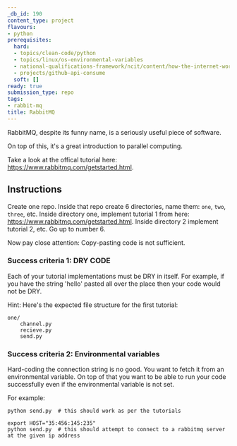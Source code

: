```yaml
---
_db_id: 190
content_type: project
flavours:
- python
prerequisites:
  hard:
  - topics/clean-code/python
  - topics/linux/os-environmental-variables
  - national-qualifications-framework/ncit/content/how-the-internet-works
  - projects/github-api-consume
  soft: []
ready: true
submission_type: repo
tags:
- rabbit-mq
title: RabbitMQ
---
```


RabbitMQ, despite its funny name, is a seriously useful piece of software.

On top of this, it's a great introduction to parallel computing.

Take a look at the offical tutorial here: https://www.rabbitmq.com/getstarted.html.

## Instructions

Create one repo. Inside that repo create 6 directories, name them: `one`, `two`, `three`, etc.
Inside directory one, implement tutorial 1 from here: https://www.rabbitmq.com/getstarted.html. Inside directory 2 implement tutorial 2, etc. Go up to number 6.

Now pay close attention: Copy-pasting code is not sufficient.

### Success criteria 1: DRY CODE

Each of your tutorial implementations must be DRY in itself. For example, if you have the string 'hello' pasted all over the place then your code would not be DRY.

Hint: Here's the expected file structure for the first tutorial:

```
one/
    channel.py
    recieve.py
    send.py
```

### Success criteria 2: Environmental variables

Hard-coding the connection string is no good. You want to fetch it from an environmental variable.
On top of that you want to be able to run your code successfully even if the environmental variable is not set.

For example:

```
python send.py  # this should work as per the tutorials

export HOST="35:456:145:235"
python send.py  # this should attempt to connect to a rabbitmq server at the given ip address
```
